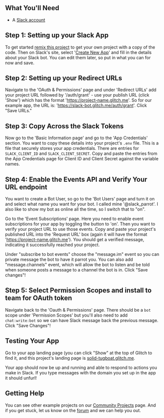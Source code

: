 ## What You'll Need
*  A [Slack account](https://slack.com/)

## Step 1: Setting up your Slack App
To get started [remix this project](https://glitch.com/#!/remix/slack-parrot) to get your own project with a copy of the code. Then on Slack's site, select '[Create New App](https://api.slack.com/apps)' and fill in the details about your Slack bot. You can edit them later, so put in what you can for now and save. 

## Step 2: Setting up your Redirect URLs
Navigate to the 'OAuth & Permissions' page and under 'Redirect URLs' add your project URL followed by '/auth/grant' - use your publish URL (click 'Show') which has the format 'https://project-name.glitch.me'. So for our example app, the URL is: 'https://slack-bot.glitch.me/auth/grant'. Click "Save URLs."

## Step 3: Copy Across the Slack Tokens
Now go to the 'Basic Information page' and go to the 'App Credentials' section. You want to copy these details into your project's `.env` file. This is a file that securely stores your app credentials. There are entries for `SLACK_CLIENT_ID` and `SLACK_CLIENT_SECRET`. Copy and paste the entries from the App Credentials page for Client ID and Client Secret against the variable names. 

## Step 4: Enable the Events API and Verify Your URL endpoint
You want to create a Bot User, so go to the 'Bot Users' page and turn it on and select what name you want for your bot. I called mine '@slack_parrot'. I also like to show my bot as online all the time, so I switch that to "on".

Go to the 'Event Subscriptions' page. Here you need to enable event subscriptions for your app by toggling the button to 'on'. Then you want to verify your project URL to use those events. Copy and paste your project's published URL into the 'Request URL' box (again it will have the format 'https://project-name.glitch.me'). You should get a verified message, indicating it successfully reached your project.

Under "subscribe to bot events" choose the "message.im" event so you can private message the bot to have it parrot you. You can also add "message.channels" event, which will allow the bot to listen and be told when someone posts a message to a channel the bot is in. Click "Save changes"!

## Step 5: Select Permission Scopes and install to team for OAuth token
Navigate back to the 'Oauth & Permissions' page. There should be a `bot` scope under 'Permission Scopes' but you'll also need to add `chat:write:bot` so we can have Slack message back the previous message. Click "Save Changes"!

## Testing Your App
Go to your app landing page (you can click "Show" at the top of Glitch to find it, and this project's landing page is [solid-tugboat.glitch.me](https://slack-parrot.glitch.me). 

Your app should now be up and running and able to respond to actions you make in Slack. If you type messages with the domain you set up in the app it should unfurl!


## Getting Help
You can see other example projects on our [Community Projects](https://glitch.com/community/) page. And if you get stuck, let us know on the [forum](http://support.glitch.com/) and we can help you out.